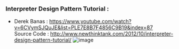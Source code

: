 ### Interpreter Design Pattern Tutorial :
* Derek Banas : https://www.youtube.com/watch?v=6CVymSJQuJE&list=PLE7E8B7F4856C9B19&index=87 <br/>
Source Code : http://www.newthinktank.com/2012/10/interpreter-design-pattern-tutorial/
![image](https://user-images.githubusercontent.com/30351771/134658118-b91a40b8-79c2-4b45-a5ac-62be7382a519.png)
